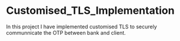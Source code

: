 # Customised_TLS_Implementation
In this project I have implemented customised TLS to securely communnicate the OTP between bank and client.
